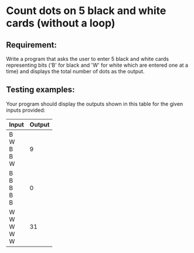 # Count dots on 5 black and white cards (without a loop)

## Requirement:

Write a program that asks the user to enter 5 black and white cards
representing bits ('B' for black and 'W' for white which are entered one at a
time) and displays the total number of dots as the output.

## Testing examples:

Your program should display the outputs shown in this table for the given
inputs provided:

| Input                 | Output |
|-----------------------|--------|
| B<br>W<br>B<br>B<br>W | 9      |
| B<br>B<br>B<br>B<br>B | 0      |
| W<br>W<br>W<br>W<br>W | 31     |
